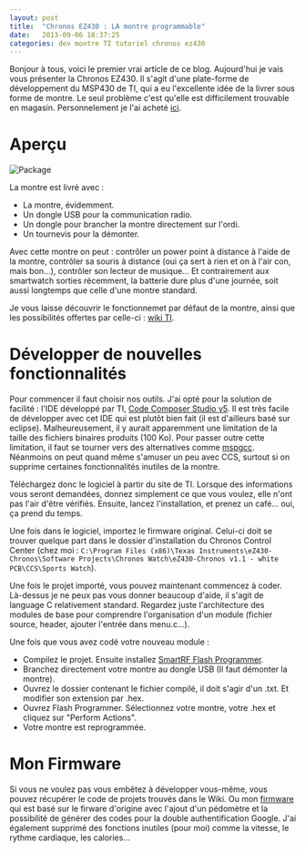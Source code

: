 ```yaml
---
layout: post
title:  "Chronos EZ430 : LA montre programmable"
date:   2013-09-06 18:37:25
categories: dev montre TI tutoriel chronos ez430
---
```


Bonjour à tous, voici le premier vrai article de ce blog. Aujourd'hui je vais vous présenter la Chronos EZ430. Il s'agit d'une plate-forme de développement du 
MSP430 de TI, qui a eu l'excellente idée de la livrer sous forme de montre.
Le seul problème c'est qu'elle est difficilement trouvable en magasin. Personnelement je l'ai acheté 
[ici](http://www.planete-domotique.com/montre-sans-fils-ez430-chronos-texas-instrument.html).

Aperçu
======
![Package](http://processors.wiki.ti.com/images/8/89/EZ430-Chronos.png)

La montre est livré avec :

* La montre, évidemment.
* Un dongle USB pour la communication radio.
* Un dongle pour brancher la montre directement sur l'ordi.
* Un tournevis pour la démonter.

Avec cette montre on peut : contrôler un power point à distance à l'aide de la montre, contrôler sa souris à distance (oui ça sert à rien et on à l'air con, mais 
bon...), contrôler son lecteur de musique...
Et contrairement aux smartwatch sorties récemment, la batterie dure plus d'une journée, soit aussi longtemps que celle d'une montre standard.

Je vous laisse découvrir le fonctionnemet par défaut de la montre, ainsi que les possibilités offertes par celle-ci : [wiki 
TI](http://processors.wiki.ti.com/index.php/EZ430-Chronos).

Développer de nouvelles fonctionnalités
======================================
Pour commencer il faut choisir nos outils. J'ai opté pour la solution de facilité : l'IDE développé par TI,  [Code Composer Studio 
v5](http://processors.wiki.ti.com/index.php/Category:Code_Composer_Studio_v5). Il est très facile de développer avec cet IDE qui est plutôt bien fait (il est d'ailleurs basé sur eclipse). Malheureusement, il y aurait apparemment une limitation de la taille des fichiers binaires produits (100 Ko). Pour passer outre cette limitation, il faut se tourner vers des alternatives comme [mspgcc](http://sourceforge.net/projects/mspgcc/). Néanmoins on peut quand même s'amuser un peu avec CCS, surtout si on supprime certaines fonctionnalités inutiles de la montre.

Téléchargez donc le logiciel à partir du site de TI. Lorsque des informations vous seront demandées, donnez simplement ce que vous voulez, elle n'ont pas l'air d'être vérifiés. 
Ensuite, lancez l'installation, et prenez un café... oui, ça prend du temps.

Une fois dans le logiciel, importez le firmware original. Celui-ci doit se trouver quelque part dans le dossier d'installation du Chronos Control Center (chez moi : `C:\Program Files (x86)\Texas Instruments\eZ430-Chronos\Software Projects\Chronos Watch\eZ430-Chronos v1.1 - white PCB\CCS\Sports Watch`).

Une fois le projet importé, vous pouvez maintenant commencez à coder. Là-dessus je ne peux pas vous donner beaucoup d'aide, il s'agit de language C relativement standard. Regardez juste l'architecture des modules de base pour comprendre l'organisation d'un module (fichier source, header, ajouter l'entrée dans menu.c...).

Une fois que vous avez codé votre nouveau module :

* Compilez le projet. Ensuite installez [SmartRF Flash Programmer](http://www.ti.com/tool/flash-programmer). 
* Branchez directement votre montre au dongle USB (Il faut démonter la montre).
* Ouvrez le dossier contenant le fichier compilé, il doit s'agir d'un .txt. Et modifier son extension par .hex.
* Ouvrez Flash Programmer. Sélectionnez votre montre, votre .hex et cliquez sur "Perform Actions". 
* Votre montre est reprogrammée.

Mon Firmware
============
Si vous ne voulez pas vous embêtez à développer vous-même, vous pouvez récupérer le code de projets trouvés dans le Wiki. Ou mon 
[firmware](https://github.com/cyprieng/EZ430-Chronos-Firmware) qui est basé sur le firware d'origine avec l'ajout d'un pédomètre et la possibilité de générer des 
codes pour la double authentification Google. J'ai également supprimé des fonctions inutiles (pour moi) comme la vitesse, le rythme cardiaque, les calories...